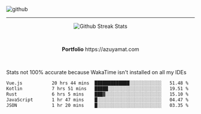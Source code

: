 ![github](https://media.discordapp.net/attachments/881363147364118528/1142610121697021952/background.png?width=1000&height=300)<br>
___
<p align="center">
  <img alt="Github Streak Stats" src="https://streak-stats.demolab.com?user=Azuyamat&theme=transparent&hide_border=true"/>
</p><br>
<p align="center">
      <strong>Portfolio</strong> https://azuyamat.com
</p><br>

Stats not 100% accurate because WakaTime isn't installed on all my IDEs
<!--START_SECTION:waka-->

```txt
Vue.js           20 hrs 44 mins  █████████████░░░░░░░░░░░░   51.48 %
Kotlin           7 hrs 51 mins   █████░░░░░░░░░░░░░░░░░░░░   19.51 %
Rust             6 hrs 5 mins    ███▓░░░░░░░░░░░░░░░░░░░░░   15.10 %
JavaScript       1 hr 47 mins    █░░░░░░░░░░░░░░░░░░░░░░░░   04.47 %
JSON             1 hr 20 mins    █░░░░░░░░░░░░░░░░░░░░░░░░   03.35 %
```

<!--END_SECTION:waka-->
